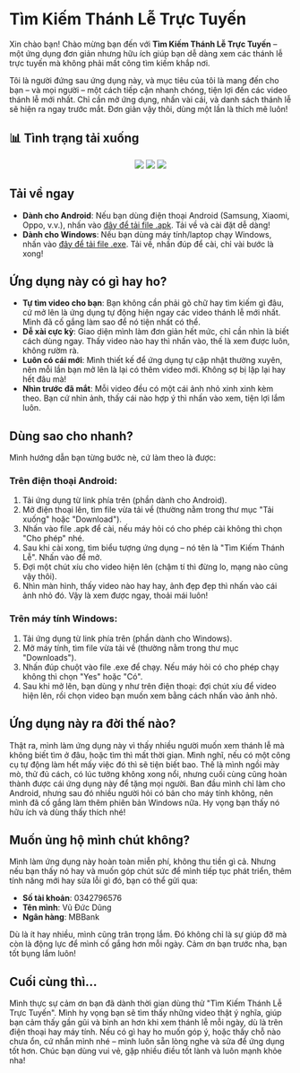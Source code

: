 # Tìm Kiếm Thánh Lễ Trực Tuyến

Xin chào bạn! Chào mừng bạn đến với **Tìm Kiếm Thánh Lễ Trực Tuyến** – một ứng dụng đơn giản nhưng hữu ích giúp bạn dễ dàng xem các thánh lễ trực tuyến mà không phải mất công tìm kiếm khắp nơi.

Tôi là người đứng sau ứng dụng này, và mục tiêu của tôi là mang đến cho bạn – và mọi người – một cách tiếp cận nhanh chóng, tiện lợi đến các video thánh lễ mới nhất. Chỉ cần mở ứng dụng, nhấn vài cái, và danh sách thánh lễ sẽ hiện ra ngay trước mắt. Đơn giản vậy thôi, dùng một lần là thích mê luôn!

## 📊 Tình trạng tải xuống

<!-- DOWNLOAD_BADGES_START -->
<p align="center">
  <img src="https://img.shields.io/badge/Tổng_lượt_tải-0-brightgreen?style=for-the-badge" />
  <img src="https://img.shields.io/badge/Android-0-orange?style=for-the-badge" />
  <img src="https://img.shields.io/badge/Windows-0-blue?style=for-the-badge" />
</p>
<!-- DOWNLOAD_BADGES_END -->


## Tải về ngay
- **Dành cho Android**: Nếu bạn dùng điện thoại Android (Samsung, Xiaomi, Oppo, v.v.), nhấn vào [đây để tải file .apk](https://github.com/Hayato-shino05/tool-tim-kiem-thanh-le-hom-nay/releases/download/Android/timkiemthanhle.apk). Tải về và cài đặt dễ dàng!
- **Dành cho Windows**: Nếu bạn dùng máy tính/laptop chạy Windows, nhấn vào [đây để tải file .exe](https://github.com/Hayato-shino05/tool-tim-kiem-thanh-le-hom-nay/releases/download/Windows/timkiemthanhle.exe). Tải về, nhấn đúp để cài, chỉ vài bước là xong!
## Ứng dụng này có gì hay ho?
- **Tự tìm video cho bạn**: Bạn không cần phải gõ chữ hay tìm kiếm gì đâu, cứ mở lên là ứng dụng tự động hiện ngay các video thánh lễ mới nhất. Mình đã cố gắng làm sao để nó tiện nhất có thể.
- **Dễ xài cực kỳ**: Giao diện mình làm đơn giản hết mức, chỉ cần nhìn là biết cách dùng ngay. Thấy video nào hay thì nhấn vào, thế là xem được luôn, không rườm rà.
- **Luôn có cái mới**: Mình thiết kế để ứng dụng tự cập nhật thường xuyên, nên mỗi lần bạn mở lên là lại có thêm video mới. Không sợ bị lặp lại hay hết đâu mà!
- **Nhìn trước đã mắt**: Mỗi video đều có một cái ảnh nhỏ xinh xinh kèm theo. Bạn cứ nhìn ảnh, thấy cái nào hợp ý thì nhấn vào xem, tiện lợi lắm luôn.

## Dùng sao cho nhanh?
Mình hướng dẫn bạn từng bước nè, cứ làm theo là được:

### Trên điện thoại Android:
1. Tải ứng dụng từ link phía trên (phần dành cho Android).
2. Mở điện thoại lên, tìm file vừa tải về (thường nằm trong thư mục "Tải xuống" hoặc "Download").
3. Nhấn vào file .apk để cài, nếu máy hỏi có cho phép cài không thì chọn "Cho phép" nhé.
4. Sau khi cài xong, tìm biểu tượng ứng dụng – nó tên là "Tìm Kiếm Thánh Lễ". Nhấn vào để mở.
5. Đợi một chút xíu cho video hiện lên (chậm tí thì đừng lo, mạng nào cũng vậy thôi).
6. Nhìn màn hình, thấy video nào hay hay, ảnh đẹp đẹp thì nhấn vào cái ảnh nhỏ đó. Vậy là xem được ngay, thoải mái luôn!

### Trên máy tính Windows:
1. Tải ứng dụng từ link phía trên (phần dành cho Windows).
2. Mở máy tính, tìm file vừa tải về (thường nằm trong thư mục "Downloads").
3. Nhấn đúp chuột vào file .exe để chạy. Nếu máy hỏi có cho phép chạy không thì chọn "Yes" hoặc "Có".
4. Sau khi mở lên, bạn dùng y như trên điện thoại: đợi chút xíu để video hiện lên, rồi chọn video bạn muốn xem bằng cách nhấn vào ảnh nhỏ.

## Ứng dụng này ra đời thế nào?
Thật ra, mình làm ứng dụng này vì thấy nhiều người muốn xem thánh lễ mà không biết tìm ở đâu, hoặc tìm thì mất thời gian. Mình nghĩ, nếu có một công cụ tự động làm hết mấy việc đó thì sẽ tiện biết bao. Thế là mình ngồi mày mò, thử đủ cách, có lúc tưởng không xong nổi, nhưng cuối cùng cũng hoàn thành được cái ứng dụng này để tặng mọi người. Ban đầu mình chỉ làm cho Android, nhưng sau đó nhiều người hỏi có bản cho máy tính không, nên mình đã cố gắng làm thêm phiên bản Windows nữa. Hy vọng bạn thấy nó hữu ích và dùng thấy thích nhé!

## Muốn ủng hộ mình chút không?
Mình làm ứng dụng này hoàn toàn miễn phí, không thu tiền gì cả. Nhưng nếu bạn thấy nó hay và muốn góp chút sức để mình tiếp tục phát triển, thêm tính năng mới hay sửa lỗi gì đó, bạn có thể gửi qua:  
- **Số tài khoản**: 0342796576  
- **Tên mình**: Vũ Đức Dũng  
- **Ngân hàng**: MBBank  

Dù là ít hay nhiều, mình cũng trân trọng lắm. Đó không chỉ là sự giúp đỡ mà còn là động lực để mình cố gắng hơn mỗi ngày. Cảm ơn bạn trước nha, bạn tốt bụng lắm luôn!

## Cuối cùng thì…
Mình thực sự cảm ơn bạn đã dành thời gian dùng thử "Tìm Kiếm Thánh Lễ Trực Tuyến". Mình hy vọng bạn sẽ tìm thấy những video thật ý nghĩa, giúp bạn cảm thấy gần gũi và bình an hơn khi xem thánh lễ mỗi ngày, dù là trên điện thoại hay máy tính. Nếu có gì hay ho muốn góp ý, hoặc thấy chỗ nào chưa ổn, cứ nhắn mình nhé – mình luôn sẵn lòng nghe và sửa để ứng dụng tốt hơn. Chúc bạn dùng vui vẻ, gặp nhiều điều tốt lành và luôn mạnh khỏe nha!
